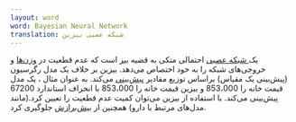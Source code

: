 ```yaml
---
layout: word
word: Bayesian Neural Network
translation: شبکه عصبی بیزین
---
```


یک[ شبکه عصبی](/N/neural_network/) احتمالی متکی به قضیه [بیز](https://betterexplained.com/articles/an-intuitive-and-short-explanation-of-bayes-theorem/) است که عدم قطعیت در [وزن‌ها](/W/weight/) و خروجی‌های شبکه را به خود اختصاص می‌دهد. بیزین بر خلاف یک مدل رگرسیون (پیش‌بینی یک مقیاس) براساس توزیع مقادیر [پیش‌بینی](/P/prediction/) می‌کند. به عنوان مثال ، یک مدل قیمت خانه را 853،000 و بیزین قیمت خانه را 853،000 با انحراف استاندارد 67200 پیش‌بینی می‌کند. با استفاده از بیزین می‌توان کمیت عدم قطعیت را تعیین کرد.(مانند مدل‌های مرتبط با دارو) همچنین از [بیش‌برازش](/O/overfitting/) جلوگیری کرد.
